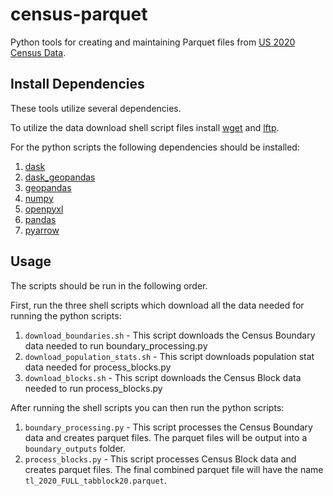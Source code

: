 # census-parquet
Python tools for creating and maintaining Parquet files from [US 2020 Census Data](https://www.census.gov/programs-surveys/decennial-census/decade/2020/2020-census-main.html).


## Install Dependencies
These tools utilize several dependencies.

To utilize the data download shell script files install [wget](https://en.wikipedia.org/wiki/Wget) and [lftp](https://en.wikipedia.org/wiki/Lftp).

For the python scripts the following dependencies should be installed:
1. [dask](https://docs.dask.org/en/latest/install.html)
2. [dask_geopandas](https://github.com/geopandas/dask-geopandas)
3. [geopandas](https://geopandas.org/getting_started/install.html)
4. [numpy](https://numpy.org/install/)
5. [openpyxl](https://openpyxl.readthedocs.io/en/stable/#installation)
6. [pandas](https://pandas.pydata.org/docs/getting_started/install.html)
7. [pyarrow](https://arrow.apache.org/docs/python/install.html)

## Usage
The scripts should be run in the following order.

First, run the three shell scripts which download all the data needed for running the python scripts: 
1. `download_boundaries.sh` - This script downloads the Census Boundary data needed to run boundary_processing.py
2. `download_population_stats.sh` - This script downloads population stat data needed for process_blocks.py
3. `download_blocks.sh` - This script downloads the Census Block data needed to run process_blocks.py

After running the shell scripts you can then run the python scripts:
1. `boundary_processing.py` - This script processes the Census Boundary data and creates parquet files. The parquet files will be output into a `boundary_outputs` folder. 
2. `process_blocks.py` - This script processes Census Block data and creates parquet files. The final combined parquet file will have the name `tl_2020_FULL_tabblock20.parquet`.
 
